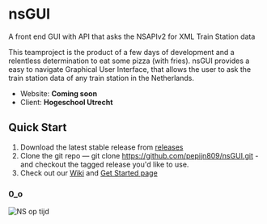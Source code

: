 # nsGUI

A front end GUI with API that asks the NSAPIv2 for XML Train Station data

This teamproject is the product of a few days of development and a relentless determination to eat some pizza (with fries). 
nsGUI provides a easy to navigate Graphical User Interface, that allows the user to ask the train station data of any train
station in the Netherlands.

* Website: **Coming soon**  
* Client: **Hogeschool Utrecht**  

## Quick Start
1. Download the latest stable release from [releases](https://github.com/pepijn809/nsGUI/releases)
2. Clone the git repo — git clone https://github.com/pepijn809/nsGUI.git - and checkout the tagged release you'd like to use.
3. Check out our [Wiki](https://github.com/pepijn809/nsGUI/wiki) and [Get Started page](https://github.com/pepijn809/nsGUI/wiki/Requirements)

### 0_o 
![NS op tijd](https://i.imgur.com/85qa0BJ.png)
